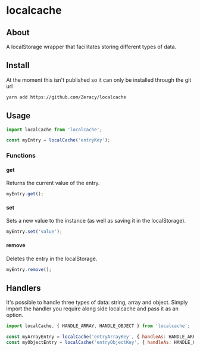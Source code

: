 # localcache

## About
A localStorage wrapper that facilitates storing different types of data.

## Install
At the moment this isn't published so it can only be installed through the git url
```bash
yarn add https://github.com/Zeracy/localcache
```

## Usage

```js
import localCache from 'localcache';

const myEntry = localCache('entryKey');
```
### Functions

#### get
Returns the current value of the entry.

```js
myEntry.get();
```
#### set
Sets a new value to the instance (as well as saving it in the localStorage).

```js
myEntry.set('value');
```
#### remove
Deletes the entry in the localStorage.

```js
myEntry.remove();
```

## Handlers
It's possible to handle three types of data: string, array and object.
Simply import the handler you require along side localcache and pass it as an option.

```js
import localCache, { HANDLE_ARRAY, HANDLE_OBJECT } from 'localcache';

const myArrayEntry = localCache('entryArrayKey', { handleAs: HANDLE_ARRAY });
const myObjectEntry = localCache('entryObjectKey', { handleAs: HANDLE_OBJECT });
```
